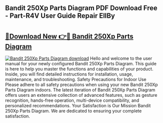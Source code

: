 ## Bandit 250Xp Parts Diagram PDF Download Free - Part-R4V User Guide Repair ElIBy

# <h2><a href="http://dfiajmz.blite.top/?on=Bandit+250Xp+Parts+Diagram">🔗Download New 👉🔴 Bandit 250Xp Parts Diagram</a></h2>

[![Bandit 250Xp Parts Diagram download](https://i.imgur.com/lujVjoI.png)](http://dfiajmz.blite.top/?on=Bandit+250Xp+Parts+Diagram)
Hello and welcome to the user manual for your newly configured Bandit 250Xp Parts Diagram. This guide is here to help you master the functions and capabilities of your product. Inside, you will find detailed instructions for installation, usage, maintenance, and troubleshooting. Safety Precautions for Indoor Use Please adhere to all safety precautions when using your new Bandit 250Xp Parts Diagram indoors. The latest iteration of Bandit 250Xp Parts Diagram offers users an extensive collection of advanced features, such as gesture recognition, hands-free operation, multi-device compatibility, and personalized recommendations. Your Satisfaction is Our Mission Bandit 250Xp Parts Diagram. We are dedicated to ensuring your complete satisfaction.

